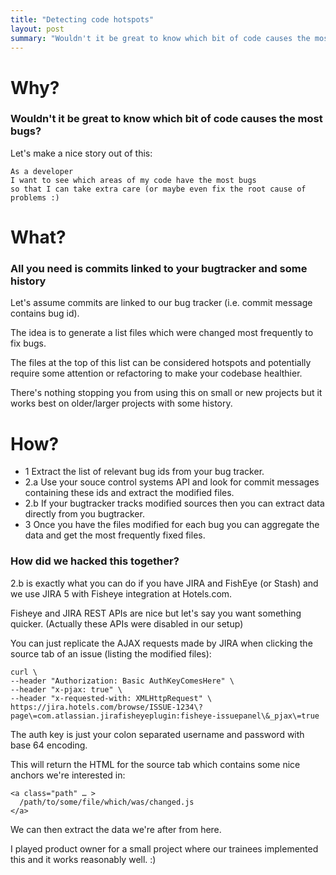 ```yaml
--- 
title: "Detecting code hotspots"
layout: post
summary: "Wouldn't it be great to know which bit of code causes the most bugs?" 
---
```


# Why?

### Wouldn't it be great to know which bit of code causes the most bugs? 

Let's make a nice story out of this:

    As a developer
    I want to see which areas of my code have the most bugs 
    so that I can take extra care (or maybe even fix the root cause of problems :)

# What?

### All you need is commits linked to your bugtracker and some history

Let's assume commits are linked to our bug tracker (i.e. commit message contains bug id).

The idea is to generate a list files which were changed most frequently to fix bugs.

The files at the top of this list can be considered hotspots and potentially require some attention or refactoring to make your codebase healthier.

There's nothing stopping you from using this on small or new projects but it works best on older/larger projects with some history.


# How?

* 1 Extract the list of relevant bug ids from your bug tracker. 
* 2.a Use your souce control systems API and look for commit messages containing these ids and extract the modified files.
* 2.b If your bugtracker tracks modified sources then you can extract data directly from you bugtracker.
* 3 Once you have the files modified for each bug you can aggregate the data and get the most frequently fixed files.

### How did we hacked this together?

2.b is exactly what you can do if you have JIRA and FishEye (or Stash) and we use JIRA 5 with Fisheye integration at Hotels.com.

Fisheye and JIRA REST APIs are nice but let's say you want something quicker. (Actually these APIs were disabled in our setup) 

You can just replicate the AJAX requests made by JIRA when clicking the source tab of an issue (listing the modified files): 

    curl \
    --header "Authorization: Basic AuthKeyComesHere" \
    --header "x-pjax: true" \
    --header "x-requested-with: XMLHttpRequest" \
    https://jira.hotels.com/browse/ISSUE-1234\?page\=com.atlassian.jirafisheyeplugin:fisheye-issuepanel\&_pjax\=true
    
The auth key is just your colon separated username and password with base 64 encoding.

This will return the HTML for the source tab which contains some nice anchors we're interested in:

    <a class="path" … >
      /path/to/some/file/which/was/changed.js
    </a>

We can then extract the data we're after from here.

I played product owner for a small project where our trainees implemented this and it works reasonably well. :)
    
    




